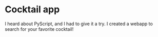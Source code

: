 # Cocktail app
I heard about PyScript, and I had to give it a try. I created a webapp to search for your favorite cocktail!